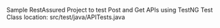 Sample RestAssured Project to test Post and Get APIs using TestNG
Test Class location: src/test/java/APITests.java

 

